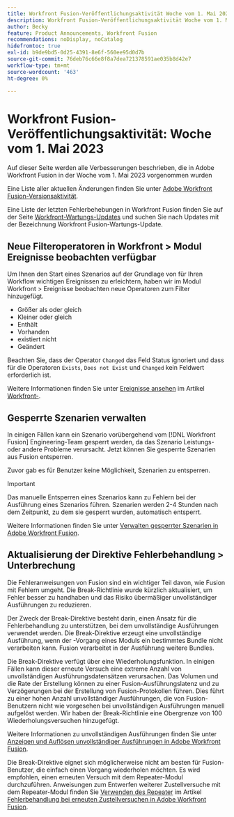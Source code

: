 ```yaml
---
title: Workfront Fusion-Veröffentlichungsaktivität Woche vom 1. Mai 2023
description: Workfront Fusion-Veröffentlichungsaktivität Woche vom 1. Mai 2023
author: Becky
feature: Product Announcements, Workfront Fusion
recommendations: noDisplay, noCatalog
hidefromtoc: true
exl-id: b9de9bd5-0d25-4391-8e6f-560ee95d0d7b
source-git-commit: 76deb76c66e8f8a7dea721378591ae035b8d42e7
workflow-type: tm+mt
source-wordcount: '463'
ht-degree: 0%

---
```


# Workfront Fusion-Veröffentlichungsaktivität: Woche vom 1. Mai 2023

Auf dieser Seite werden alle Verbesserungen beschrieben, die in Adobe Workfront Fusion in der Woche vom 1. Mai 2023 vorgenommen wurden

Eine Liste aller aktuellen Änderungen finden Sie unter [Adobe Workfront Fusion-Versionsaktivität](../../../product-announcements/product-releases/fusion-release-activity/fusion-release-activity.md).

Eine Liste der letzten Fehlerbehebungen in Workfront Fusion finden Sie auf der Seite [Workfront-Wartungs-Updates](https://experienceleague.adobe.com/docs/workfront-known-issues/releases/current-updates.html) und suchen Sie nach Updates mit der Bezeichnung Workfront Fusion-Wartungs-Update.

## Neue Filteroperatoren in Workfront > Modul Ereignisse beobachten verfügbar

Um Ihnen den Start eines Szenarios auf der Grundlage von für Ihren Workflow wichtigen Ereignissen zu erleichtern, haben wir im Modul Workfront > Ereignisse beobachten neue Operatoren zum Filter hinzugefügt.

* Größer als oder gleich
* Kleiner oder gleich
* Enthält
* Vorhanden
* existiert nicht
* Geändert

Beachten Sie, dass der Operator `Changed` das Feld Status ignoriert und dass für die Operatoren `Exists`, `Does not Exist` und `Changed` kein Feldwert erforderlich ist.

Weitere Informationen finden Sie unter [Ereignisse ansehen](/help/quicksilver/workfront-fusion/apps-and-their-modules/workfront-modules.md#watch-events) im Artikel [Workfront-](/help/quicksilver/workfront-fusion/apps-and-their-modules/workfront-modules.md).

## Gesperrte Szenarien verwalten

In einigen Fällen kann ein Szenario vorübergehend vom [!DNL Workfront Fusion] Engineering-Team gesperrt werden, da das Szenario Leistungs- oder andere Probleme verursacht. Jetzt können Sie gesperrte Szenarien aus Fusion entsperren.

Zuvor gab es für Benutzer keine Möglichkeit, Szenarien zu entsperren.

>[!IMPORTANT]
>
>Das manuelle Entsperren eines Szenarios kann zu Fehlern bei der Ausführung eines Szenarios führen. Szenarien werden 2-4 Stunden nach dem Zeitpunkt, zu dem sie gesperrt wurden, automatisch entsperrt.

Weitere Informationen finden Sie unter [Verwalten gesperrter Szenarien in Adobe Workfront Fusion](/help/quicksilver/workfront-fusion/scenarios/view-and-manage-locked-scenarios.md).

## Aktualisierung der Direktive Fehlerbehandlung > Unterbrechung

Die Fehleranweisungen von Fusion sind ein wichtiger Teil davon, wie Fusion mit Fehlern umgeht. Die Break-Richtlinie wurde kürzlich aktualisiert, um Fehler besser zu handhaben und das Risiko übermäßiger unvollständiger Ausführungen zu reduzieren.

Der Zweck der Break-Direktive besteht darin, einen Ansatz für die Fehlerbehandlung zu unterstützen, bei dem unvollständige Ausführungen verwendet werden. Die Break-Direktive erzeugt eine unvollständige Ausführung, wenn der -Vorgang eines Moduls ein bestimmtes Bundle nicht verarbeiten kann. Fusion verarbeitet in der Ausführung weitere Bundles.

Die Break-Direktive verfügt über eine Wiederholungsfunktion. In einigen Fällen kann dieser erneute Versuch eine extreme Anzahl von unvollständigen Ausführungsdatensätzen verursachen. Das Volumen und die Rate der Erstellung können zu einer Fusion-Ausführungslatenz und zu Verzögerungen bei der Erstellung von Fusion-Protokollen führen. Dies führt zu einer hohen Anzahl unvollständiger Ausführungen, die von Fusion-Benutzern nicht wie vorgesehen bei unvollständigen Ausführungen manuell aufgelöst werden. Wir haben der Break-Richtlinie eine Obergrenze von 100 Wiederholungsversuchen hinzugefügt.

Weitere Informationen zu unvollständigen Ausführungen finden Sie unter [Anzeigen und Auflösen unvollständiger Ausführungen in Adobe Workfront Fusion](/help/quicksilver/workfront-fusion/scenarios/view-and-resolve-incomplete-executions.md).

Die Break-Direktive eignet sich möglicherweise nicht am besten für Fusion-Benutzer, die einfach einen Vorgang wiederholen möchten. Es wird empfohlen, einen erneuten Versuch mit dem Repeater-Modul durchzuführen. Anweisungen zum Entwerfen weiterer Zustellversuche mit dem Repeater-Modul finden Sie [Verwenden des Repeater](/help/quicksilver/workfront-fusion/errors/retry.md#use-the-repeater-module) im Artikel [Fehlerbehandlung bei erneuten Zustellversuchen in Adobe Workfront Fusion](/help/quicksilver/workfront-fusion/errors/retry.md).
